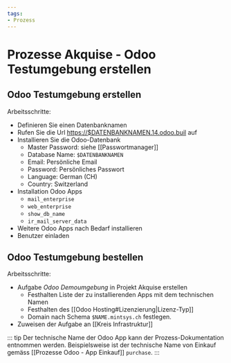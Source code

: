 ```yaml
---
tags:
- Prozess
---
```

# Prozesse Akquise - Odoo Testumgebung erstellen

## Odoo Testumgebung erstellen

Arbeitsschritte:
* Definieren Sie einen Datenbanknamen
* Rufen Sie die Url <https://$DATENBANKNAMEN.14.odoo.buil> auf
* Installieren Sie die Odoo-Datenbank
	* Master Password: siehe [[Passwortmanager]]
	* Database Name: `$DATENBANKNAMEN`
	* Email: Persönliche Email
	* Password: Persönliches Passwort
	* Language: German (CH)
	* Country: Switzerland
* Installation Odoo Apps
	* `mail_enterprise`
	* `web_enterprise`
	* `show_db_name`
	* `ir_mail_server_data`
* Weitere Odoo Apps nach Bedarf installieren
* Benutzer einladen

## Odoo Testumgebung bestellen

Arbeitsschritte:
* Aufgabe *Odoo Demoumgebung* in Projekt Akquise erstellen
	* Festhalten Liste der zu installierenden Apps mit dem technischen Namen
	* Festhalten des [[Odoo Hosting#Lizenzierung|Lizenz-Typ]]
	* Domain nach Schema `$NAME.mintsys.ch` festlegen.
* Zuweisen der Aufgabe an [[Kreis Infrastruktur]]

::: tip
Der technische Name der Odoo App kann der Prozess-Dokumentation entnommen werden. Beispielsweise ist der technische Name von Einkauf gemäss [[Prozesse Odoo - App Einkauf]] `purchase`.
:::